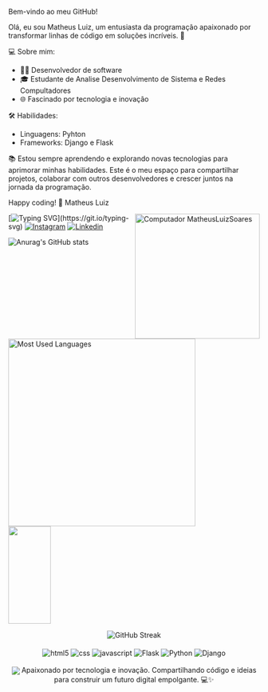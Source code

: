 
 Bem-vindo ao meu GitHub!

Olá, eu sou Matheus Luiz, um entusiasta da programação apaixonado por transformar linhas de código em soluções incríveis. 🚀

💻 Sobre mim:
- 👨‍💻 Desenvolvedor de software
- 🎓 Estudante de Analise Desenvolvimento de Sistema e Redes Compultadores
- 🌐 Fascinado por tecnologia e inovação

🛠️ Habilidades:
- Linguagens: Pyhton
- Frameworks: Django e Flask
  
📚 Estou sempre aprendendo e explorando novas tecnologias para aprimorar minhas habilidades. Este é o meu espaço para compartilhar projetos, colaborar com outros desenvolvedores e crescer juntos na jornada da programação.

Happy coding! 🚀
Matheus Luiz

<img src="https://raw.githubusercontent.com/MicaelliMedeiros/micaellimedeiros/master/image/computer-illustration.png" min-width="250px" max-width="250px" width="250px" align="right" alt="Computador MatheusLuizSoares ">

[![Typing SVG](https://readme-typing-svg.herokuapp.com/?color=76A6DD&size=35&center=true&vCenter=true&width=1000&lines=Olá,+Eu+sou+o+Matheus+Luiz+Soares+👋;Programador;)](https://git.io/typing-svg)
[![Instagram](https://img.shields.io/badge/Instagram-E4405F?style=for-the-badge&logo=instagram&logoColor=white)](https://instagram.com/mathheusluiz)
[![Linkedin](https://img.shields.io/badge/LinkedIn-0077B5?style=for-the-badge&logo=linkedin&logoColor=white)](https://www.linkedin.com/in/matheus-luiz-soares-7386b5269?utm_source=share&utm_campaign=share_via&utm_content=profile&utm_medium=android_app)

![Anurag's GitHub stats](https://github-readme-stats.vercel.app/api?username=MatheusLuizSoares&theme=dracula&show_icons=true) <img src = "https://github-readme-stats.vercel.app/api/top-langs/?username=MatheusLuizSoares&show_icons=true&layout=compact&theme=dracula" alt="Most Used Languages" width="375px">
  <img width="41%" height="195px" src="https://github-readme-stats.vercel.app/api/top-langs/?username=MatheusLuizSoares&layout=compact&hide_border=true&title_color=FFFFFF&text_color=76A6DD&bg_color=0d1117" />
   <div align="center">
  <img src="https://github-readme-streak-stats.herokuapp.com?user=MatheusLuizSoares&theme=dark&locale=pt_BR&date_format=M%20j%5B%2C%20Y%5D&card_width=600" alt="GitHub Streak" />
 </a>



<div style="display: inline_block"><br/>
<img align="center" alt= "html5" src="https://img.shields.io/badge/HTML5-E34F26?style=for-the-badge&logo=html5&logoColor=white"/>
<img align="center" alt= "css" src="https://img.shields.io/badge/CSS3-157286?style=for-the-badge&logo=css3&logoColor=white"/>
<img align="center" alt= "javascript" src="https://img.shields.io/badge/JavaScript-F7DF1E?style=for-the-badge&logo=javascript&logoColor=black"/>
<img align="center" alt= "Flask" src="https://img.shields.io/badge/Flask-000000?style=for-the-badge&logo=flask&logoColor=white"/>
<img align="center" alt= "Python" src="https://img.shields.io/badge/Python-3776AB?style=for-the-badge&logo=python&logoColor=white"/>
<img align="center" alt= "Django" src="https://img.shields.io/badge/Django-092E20?style=for-the-badge&logo=django&logoColor=white"/>



</div><br/>
  <img align="center" src="https://github-readme-activity-graph.vercel.app/graph?username=MatheusLuizSoares&theme=tokyo-night&hide_border=true&show_icons=true&custom_title=Grafico%20de%20Contribuição" />
Apaixonado por tecnologia e inovação. Compartilhando código e ideias para construir um futuro digital empolgante. 💻✨
